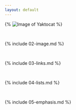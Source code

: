 ```yaml
---
layout: default
---
```


{% ![Image of Yaktocat](https://octodex.github.com/images/yaktocat.png) %}

<br>

{% include 02-image.md %}

<br>

{% include 03-links.md %}

<br>

{% include 04-lists.md %}

<br>

{% include 05-emphasis.md %}